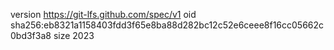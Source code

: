 version https://git-lfs.github.com/spec/v1
oid sha256:eb8321a1158403fdd3f65e8ba88d282bc12c52e6ceee8f16cc05662c0bd3f3a8
size 2023
